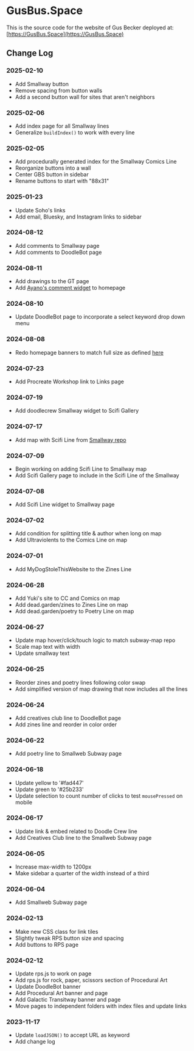 # GusBus.Space
This is the source code for the website of Gus Becker deployed at:
[https://GusBus.Space](https://GusBus.Space)

## Change Log
### 2025-02-10
- Add Smallway button
- Remove spacing from button walls
- Add a second button wall for sites that aren't neighbors
### 2025-02-06
- Add index page for all Smallway lines
- Generalize `buildIndex()` to work with every line
### 2025-02-05
- Add procedurally generated index for the Smallway Comics Line
- Reorganize buttons into a wall
- Center GBS button in sidebar
- Rename buttons to start with "88x31"
### 2025-01-23
- Update Soho's links
- Add email, Bluesky, and Instagram links to sidebar
### 2024-08-12
- Add comments to Smallway page
- Add comments to DoodleBot page
### 2024-08-11
- Add drawings to the GT page
- Add [Ayano's comment widget](https://virtualobserver.moe/ayano/comment-widget) to homepage
### 2024-08-10
- Update DoodleBot page to incorporate a select keyword drop down menu
### 2024-08-08
- Redo homepage banners to match full size as defined [here](https://i.pinimg.com/originals/b1/8b/78/b18b78afb5cc96bad9bb22ece6129430.gif)
### 2024-07-23
- Add Procreate Workshop link to Links page
### 2024-07-19
- Add doodlecrew Smallway widget to Scifi Gallery
### 2024-07-17
- Add map with Scifi Line from [Smallway repo](https://github.com/GusBusDraws/smallweb-subway.js)
### 2024-07-09
- Begin working on adding Scifi Line to Smallway map
- Add Scifi Gallery page to include in the Scifi Line of the Smallway
### 2024-07-08
- Add Scifi Line widget to Smallway page
### 2024-07-02
- Add condition for splitting title & author when long on map
- Add Ultraviolents to the Comics Line on map
### 2024-07-01
- Add MyDogStoleThisWebsite to the Zines Line
### 2024-06-28
- Add Yuki's site to CC and Comics on map
- Add dead.garden/zines to Zines Line on map
- Add dead.garden/poetry to Poetry Line on map
### 2024-06-27
- Update map hover/click/touch logic to match subway-map repo
- Scale map text with width
- Update smallway text
### 2024-06-25
- Reorder zines and poetry lines following color swap
- Add simplified version of map drawing that now includes all the lines
### 2024-06-24
- Add creatives club line to DoodleBot page
- Add zines line and reorder in color order
### 2024-06-22
- Add poetry line to Smallweb Subway page
### 2024-06-18
- Update yellow to '#fad447'
- Update green to '#25b233'
- Update selection to count number of clicks to test `mousePressed` on mobile
### 2024-06-17
- Update link & embed related to Doodle Crew line
- Add Creatives Club line to the Smallweb Subway page
### 2024-06-05
- Increase max-width to 1200px
- Make sidebar a quarter of the width instead of a third
### 2024-06-04
- Add Smallweb Subway page
### 2024-02-13
- Make new CSS class for link tiles
- Slightly tweak RPS button size and spacing
- Add buttons to RPS page

### 2024-02-12
- Update rps.js to work on page
- Add rps.js for rock, paper, scissors section of Procedural Art
- Update DoodleBot banner
- Add Procedural Art banner and page
- Add Galactic Transitway banner and page
- Move pages to independent folders with index files and update links

### 2023-11-17
- Update `loadJSON()` to accept URL as keyword
- Add change log
